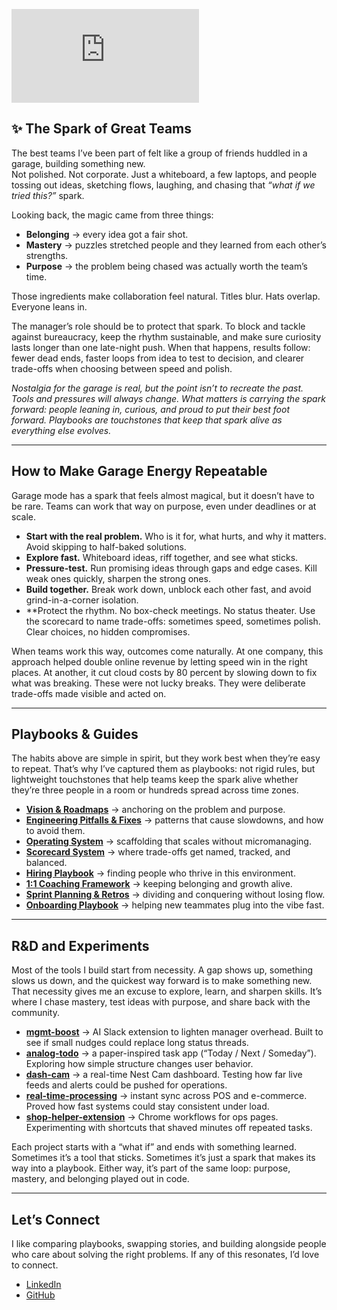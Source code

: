 ![rube](https://shopboardwalkvintage.com/readme/rube.php?)

## ✨ The Spark of Great Teams
The best teams I’ve been part of felt like a group of friends huddled in a garage, building something new.  
Not polished. Not corporate. Just a whiteboard, a few laptops, and people tossing out ideas, sketching flows, laughing, and chasing that *“what if we tried this?”* spark.  

Looking back, the magic came from three things:  
- **Belonging** → every idea got a fair shot.  
- **Mastery** → puzzles stretched people and they learned from each other’s strengths.  
- **Purpose** → the problem being chased was actually worth the team’s time.  

Those ingredients make collaboration feel natural. Titles blur. Hats overlap. Everyone leans in.  

The manager’s role should be to protect that spark. To block and tackle against bureaucracy, keep the rhythm sustainable, and make sure curiosity lasts longer than one late-night push. When that happens, results follow: fewer dead ends, faster loops from idea to test to decision, and clearer trade-offs when choosing between speed and polish.  

*Nostalgia for the garage is real, but the point isn’t to recreate the past. Tools and pressures will always change. What matters is carrying the spark forward: people leaning in, curious, and proud to put their best foot forward. Playbooks are touchstones that keep that spark alive as everything else evolves.*  

---

## How to Make Garage Energy Repeatable  
Garage mode has a spark that feels almost magical, but it doesn’t have to be rare. Teams can work that way on purpose, even under deadlines or at scale.  

- **Start with the real problem.** Who is it for, what hurts, and why it matters. Avoid skipping to half-baked solutions.  
- **Explore fast.** Whiteboard ideas, riff together, and see what sticks.  
- **Pressure-test.** Run promising ideas through gaps and edge cases. Kill weak ones quickly, sharpen the strong ones.  
- **Build together.** Break work down, unblock each other fast, and avoid grind-in-a-corner isolation.  
- **Protect the rhythm. No box-check meetings. No status theater. Use the scorecard to name trade-offs: sometimes speed, sometimes polish. Clear choices, no hidden compromises.

When teams work this way, outcomes come naturally. At one company, this approach helped double online revenue by letting speed win in the right places. At another, it cut cloud costs by 80 percent by slowing down to fix what was breaking. These were not lucky breaks. They were deliberate trade-offs made visible and acted on.  

---

## Playbooks & Guides  
The habits above are simple in spirit, but they work best when they’re easy to repeat. That’s why I’ve captured them as playbooks: not rigid rules, but lightweight touchstones that help teams keep the spark alive whether they’re three people in a room or hundreds spread across time zones.

- **[Vision & Roadmaps](/playbooks/vision-roadmap-guide.md)** → anchoring on the problem and purpose.  
- **[Engineering Pitfalls & Fixes](/playbooks/engineering-pitfalls.md)** → patterns that cause slowdowns, and how to avoid them.  
- **[Operating System](/playbooks/operating-system.md)** → scaffolding that scales without micromanaging.  
- **[Scorecard System](/playbooks/accountability-scorecard.md)** → where trade-offs get named, tracked, and balanced.  
- **[Hiring Playbook](/playbooks/hiring-playbook.md)** → finding people who thrive in this environment.  
- **[1:1 Coaching Framework](/playbooks/coaching-1on1-framework.md)** → keeping belonging and growth alive.  
- **[Sprint Planning & Retros](/playbooks/sprint-planning-template.md)** → dividing and conquering without losing flow.  
- **[Onboarding Playbook](/playbooks/onboarding-playbook.md)** → helping new teammates plug into the vibe fast.  

---

## R&D and Experiments  
Most of the tools I build start from necessity. A gap shows up, something slows us down, and the quickest way forward is to make something new. That necessity gives me an excuse to explore, learn, and sharpen skills. It’s where I chase mastery, test ideas with purpose, and share back with the community.  

- **[mgmt-boost](https://github.com/bmardock/mgmt-boost)** → AI Slack extension to lighten manager overhead. Built to see if small nudges could replace long status threads.  
- **[analog-todo](https://github.com/bmardock/analog-todo)** → a paper-inspired task app (“Today / Next / Someday”). Exploring how simple structure changes user behavior.  
- **[dash-cam](https://github.com/bmardock/dash-cam)** → a real-time Nest Cam dashboard. Testing how far live feeds and alerts could be pushed for operations.  
- **[real-time-processing](https://github.com/bmardock/real-time-processing)** → instant sync across POS and e-commerce. Proved how fast systems could stay consistent under load.  
- **[shop-helper-extension](https://github.com/bmardock/shop-helper-extension)** → Chrome workflows for ops pages. Experimenting with shortcuts that shaved minutes off repeated tasks.  

Each project starts with a “what if” and ends with something learned. Sometimes it’s a tool that sticks. Sometimes it’s just a spark that makes its way into a playbook. Either way, it’s part of the same loop: purpose, mastery, and belonging played out in code.  

---

## Let’s Connect  
I like comparing playbooks, swapping stories, and building alongside people who care about solving the right problems. If any of this resonates, I’d love to connect.  

- [LinkedIn](https://www.linkedin.com/in/brandonmardock/)  
- [GitHub](https://github.com/bmardock)  
